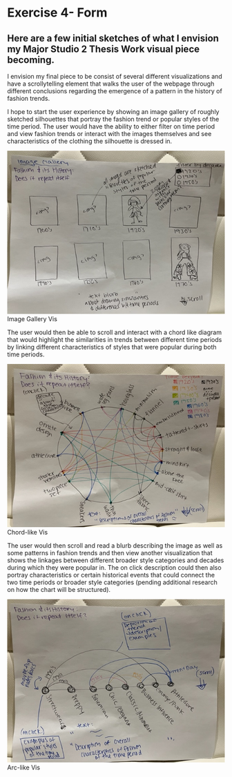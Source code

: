# Exercise 4- Form

## Here are a few initial sketches of what I envision my Major Studio 2 Thesis Work visual piece becoming. 

<p>I envision my final piece to be consist of several different visualizations and have a scrollytelling element
that walks the user of the webpage through different conclusions regarding the emergence of a pattern
in the history of fashion trends.</p>

<p>I hope to start the user experience by showing an image gallery of roughly sketched silhouettes that portray
the fashion trend or popular styles of the time period. The user would have the ability to either filter on 
time period and view fashion trends or interact with the images themselves and see characteristics of the clothing
the silhouette is dressed in.</p>

<img src='Image_Gallery.JPG'>Image Gallery Vis</img>

<p>The user would then be able to scroll and interact with a chord like diagram that would highlight the similarities in trends
between different time periods by linking different characteristics of styles that were popular during both time periods.</p>

<img src='CHORD_DIAGRAM.JPG'>Chord-like Vis </img>

<p> The user would then scroll and read a blurb describing the image as well as some patterns in fashion trends
and then view another visualization that shows the linkages between different broader style categories and decades during which they were
popular in. The on click description could then also portray characteristics or certain historical events that could connect
the two time periods or broader style categories (pending additional research on how the chart will be structured).</p>

<img src='ARC_DIAGRAM.JPG'>Arc-like Vis </img>